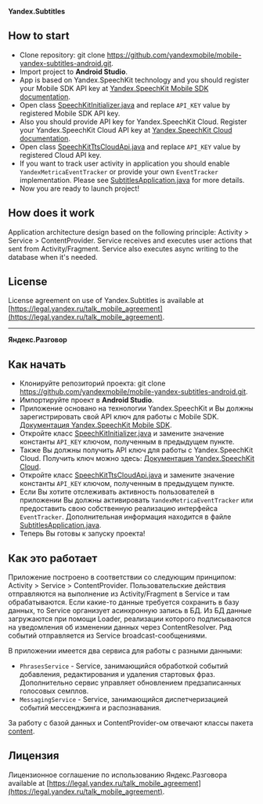 **Yandex.Subtitles**

How to start
------------
*  Clone repository: git clone https://github.com/yandexmobile/mobile-yandex-subtitles-android.git.
*  Import project to **Android Studio**.
*  App is based on Yandex.SpeechKit technology and you should register your Mobile SDK API key at [Yandex.SpeechKit Mobile SDK documentation](https://tech.yandex.com/speechkit/mobilesdk/).
*  Open class [SpeechKitInitializer.java](https://github.com/yandexmobile/mobile-yandex-subtitles-android/blob/master/app/src/main/java/ru/yandex/subtitles/service/speechkit/initializer/SpeechKitInitializer.java) and replace `API_KEY` value by registered Mobile SDK API key.
*  Also you should provide API key for Yandex.SpeechKit Cloud. Register your Yandex.SpeechKit Cloud API key at [Yandex.SpeechKit Cloud documentation](https://tech.yandex.ru/speechkit/cloud/).
*  Open class [SpeechKitTtsCloudApi.java](https://github.com/yandexmobile/mobile-yandex-subtitles-android/blob/master/app/src/main/java/ru/yandex/subtitles/service/cache/SpeechKitTtsCloudApi.java) and replace `API_KEY` value by registered Cloud API key.
*  If you want to track user activity in application you should enable `YandexMetricaEventTracker` or provide your own `EventTracker` implementation. Please see [SubtitlesApplication.java](https://github.com/yandexmobile/mobile-yandex-subtitles-android/blob/master/app/src/main/java/ru/yandex/subtitles/SubtitlesApplication.java) for more details.
*  Now you are ready to launch project!

How does it work
------------
Application architecture design based on the following principle: Activity > Service > ContentProvider. Service receives and executes user actions that sent from Activity/Fragment. Service also executes async writing to the database when it's needed.

License
---------

License agreement on use of Yandex.Subtitles is available at [https://legal.yandex.ru/talk_mobile_agreement](https://legal.yandex.ru/talk_mobile_agreement).

-------------

**Яндекс.Разговор**

Как начать
------------
*  Клонируйте репозиторий проекта: git clone https://github.com/yandexmobile/mobile-yandex-subtitles-android.git.
*  Импортируйте проект в **Android Studio**.
*  Приложение основано на технологии Yandex.SpeechKit и Вы должны зарегистрировать свой API ключ для работы с Mobile SDK. [Документация Yandex.SpeechKit Mobile SDK](https://tech.yandex.ru/speechkit/mobilesdk/).
*  Откройте класс [SpeechKitInitializer.java](https://github.com/yandexmobile/mobile-yandex-subtitles-android/blob/master/app/src/main/java/ru/yandex/subtitles/service/speechkit/initializer/SpeechKitInitializer.java) и замените значение константы `API_KEY` ключом, полученным в предыдущем пункте.
*  Также Вы должны получить API ключ для работы с Yandex.SpeechKit Cloud. Получить ключ можно здесь: [Документация Yandex.SpeechKit Cloud](https://tech.yandex.ru/speechkit/cloud/).
*  Откройте класс [SpeechKitTtsCloudApi.java](https://github.com/yandexmobile/mobile-yandex-subtitles-android/blob/master/app/src/main/java/ru/yandex/subtitles/service/cache/SpeechKitTtsCloudApi.java) и замените значение константы `API_KEY` ключом, полученным в предыдущем пункте.
*  Если Вы хотите отслеживать активность пользователей в приложении Вы должны активировать `YandexMetricaEventTracker` или предоставить свою собственную реализацию интерфейса `EventTracker`. Дополнительная информация находится в файле [SubtitlesApplication.java](https://github.com/yandexmobile/mobile-yandex-subtitles-android/blob/master/app/src/main/java/ru/yandex/subtitles/SubtitlesApplication.java).
*  Теперь Вы готовы к запуску проекта!

Как это работает
------------
Приложение построено в соответствии со следующим принципом: Activity > Service > ContentProvider. Пользовательские действия отправляются на выполнение из Activity/Fragment в Service и там обрабатываются. Если какие-то данные требуется сохранить в базу данных, то Service организует асинхронную запись в БД. Из БД данные загружаются при помощи Loader, реализации которого подписываются на уведомления об изменении данных через ContentResolver. Ряд событий отправляется из Service broadcast-сообщениями.

В приложении имеется два сервиса для работы с разными данными:
* `PhrasesService` - Service, занимающийся обработкой событий добавления, редактирования и удаления стартовых фраз. Дополнительно сервис управляет обновлением предзаписанных голосовых семплов.
* `MessagingService` - Service, занимающийся диспетчеризацией событий мессенджинга и распознавания.

За работу с базой данных и ContentProvider-ом отвечают классы пакета [content](https://github.com/yandexmobile/mobile-yandex-subtitles-android/blob/master/app/src/main/java/ru/yandex/subtitles/content/).

Лицензия
---------

Лицензионное соглашение по использованию Яндекс.Разговора available at [https://legal.yandex.ru/talk_mobile_agreement](https://legal.yandex.ru/talk_mobile_agreement).
